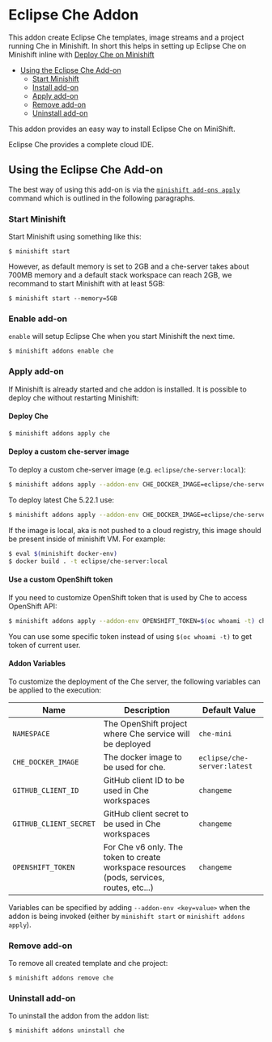 # Eclipse Che Addon

This addon create Eclipse Che templates, image streams and a project running Che in Minishift. In short this helps in setting up Eclipse Che
on Minishift inline with [Deploy Che on Minishift](https://www.eclipse.org/che/docs/openshift-single-user.html)

<!-- MarkdownTOC -->

- [Using the Eclipse Che Add-on](#using-the-eclipse-che-add-on)
	- [Start Minishift](#start-minishift)
	- [Install add-on](#install-add-on)
	- [Apply add-on](#apply-add-on)
	- [Remove add-on](#remove-add-on)
	- [Uninstall add-on](#uninstall-add-on)

<!-- /MarkdownTOC -->

This addon provides an easy way to install Eclipse Che on MiniShift.

Eclipse Che provides a complete cloud IDE.

<a name="using-the-eclipse-che-add-on"></a>
## Using the Eclipse Che Add-on

The best way of using this add-on is via the [`minishift add-ons apply`](https://docs.okd.io/latest/minishift/command-ref/minishift_addons_apply.html) command which is outlined in the following paragraphs.

<a name="start-minishift"></a>
### Start Minishift

Start Minishift using something like this:

    $ minishift start

However, as default memory is set to 2GB and a che-server takes about 700MB memory and a default stack workspace can reach 2GB,
we recommand to start Minishift with at least 5GB:

    $ minishift start --memory=5GB

<a name="enable-add-on"></a>
### Enable add-on
`enable` will setup Eclipse Che when you start Minishift the next time.

    $ minishift addons enable che

<a name="apply-add-on"></a>
### Apply add-on
If Minishift is already started and che addon is installed. It is possible to deploy che without restarting Minishift:

#### Deploy Che

```bash
$ minishift addons apply che
```

#### Deploy a custom che-server image

To deploy a custom che-server image (e.g. `eclipse/che-server:local`):

```bash
$ minishift addons apply --addon-env CHE_DOCKER_IMAGE=eclipse/che-server:local che
```

To deploy latest Che 5.22.1 use:

```bash
$ minishift addons apply --addon-env CHE_DOCKER_IMAGE=eclipse/che-server:5.22.1 che
```

If the image is local, aka is not pushed to a cloud registry, this image should be
present inside of minishift VM. For example:

```bash
$ eval $(minishift docker-env)
$ docker build . -t eclipse/che-server:local
```

#### Use a custom OpenShift token

If you need to customize OpenShift token that is used by Che to access OpenShift API:

```bash
$ minishift addons apply --addon-env OPENSHIFT_TOKEN=$(oc whoami -t) che
```

You can use some specific token instead of using `$(oc whoami -t)` to get token of current user.

#### Addon Variables

To customize the deployment of the Che server, the following variables can be applied to the execution:

|Name|Description|Default Value|
|----|-----------|-------------|
|`NAMESPACE`|The OpenShift project where Che service will be deployed|`che-mini`|
|`CHE_DOCKER_IMAGE`|The docker image to be used for che.|`eclipse/che-server:latest`|
|`GITHUB_CLIENT_ID`|GitHub client ID to be used in Che workspaces|`changeme`|
|`GITHUB_CLIENT_SECRET`|GitHub client secret to be used in Che workspaces|`changeme`|
|`OPENSHIFT_TOKEN`|For Che v6 only. The token to create workspace resources (pods, services, routes, etc...)|`changeme`|

Variables can be specified by adding `--addon-env <key=value>` when the addon is being invoked (either by `minishift start` or `minishift addons apply`).

<a name="remove-add-on"></a>
### Remove add-on
To remove all created template and che project:

    $ minishift addons remove che

<a name="uninstall-add-on"></a>
### Uninstall add-on
To uninstall the addon from the addon list:

    $ minishift addons uninstall che

